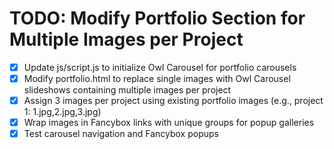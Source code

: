 # TODO: Modify Portfolio Section for Multiple Images per Project

- [x] Update js/script.js to initialize Owl Carousel for portfolio carousels
- [x] Modify portfolio.html to replace single images with Owl Carousel slideshows containing multiple images per project
- [x] Assign 3 images per project using existing portfolio images (e.g., project 1: 1.jpg,2.jpg,3.jpg)
- [x] Wrap images in Fancybox links with unique groups for popup galleries
- [x] Test carousel navigation and Fancybox popups
